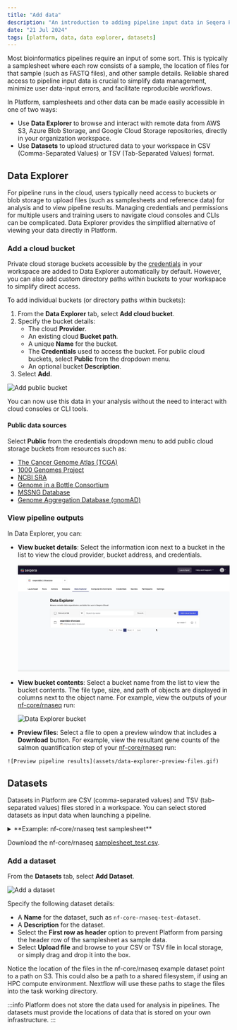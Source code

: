 ```yaml
---
title: "Add data"
description: "An introduction to adding pipeline input data in Seqera Platform"
date: "21 Jul 2024"
tags: [platform, data, data explorer, datasets]
---
```


Most bioinformatics pipelines require an input of some sort. This is typically a samplesheet where each row consists of a sample, the location of files for that sample (such as FASTQ files), and other sample details. Reliable shared access to pipeline input data is crucial to simplify data management, minimize user data-input errors, and facilitate reproducible workflows.

In Platform, samplesheets and other data can be made easily accessible in one of two ways: 
- Use **Data Explorer** to browse and interact with remote data from AWS S3, Azure Blob Storage, and Google Cloud Storage repositories, directly in your organization workspace.
- Use **Datasets** to upload structured data to your workspace in CSV (Comma-Separated Values) or TSV (Tab-Separated Values) format. 

## Data Explorer 

For pipeline runs in the cloud, users typically need access to buckets or blob storage to upload files (such as samplesheets and reference data) for analysis and to view pipeline results. Managing credentials and permissions for multiple users and training users to navigate cloud consoles and CLIs can be complicated. Data Explorer provides the simplified alternative of viewing your data directly in Platform.

### Add a cloud bucket

Private cloud storage buckets accessible by the [credentials](../../credentials/overview) in your workspace are added to Data Explorer automatically by default. However, you can also add custom directory paths within buckets to your workspace to simplify direct access.

To add individual buckets (or directory paths within buckets):

1. From the **Data Explorer** tab, select **Add cloud bucket**. 
1. Specify the bucket details:
    - The cloud **Provider**.
    - An existing cloud **Bucket path**.
    - A unique **Name** for the bucket.
    - The **Credentials** used to access the bucket. For public cloud buckets, select **Public** from the dropdown menu.
    - An optional bucket **Description**.
1. Select **Add**.

  ![Add public bucket](assets/data-explorer-add-bucket.gif)

You can now use this data in your analysis without the need to interact with cloud consoles or CLI tools. 

#### Public data sources

Select **Public** from the credentials dropdown menu to add public cloud storage buckets from resources such as:

- [The Cancer Genome Atlas (TCGA)](https://registry.opendata.aws/tcga/)
- [1000 Genomes Project](https://registry.opendata.aws/1000-genomes/)
- [NCBI SRA](https://registry.opendata.aws/ncbi-sra/)
- [Genome in a Bottle Consortium](https://docs.opendata.aws/giab/readme.html)
- [MSSNG Database](https://cloud.google.com/life-sciences/docs/resources/public-datasets/mssng)
- [Genome Aggregation Database (gnomAD)](https://cloud.google.com/life-sciences/docs/resources/public-datasets/gnomad) 

### View pipeline outputs

In Data Explorer, you can:

  - **View bucket details**:
    Select the information icon next to a bucket in the list to view the cloud provider, bucket address, and credentials.

    ![Bucket details](assets/data-explorer-view-details.gif)

  - **View bucket contents**:
    Select a bucket name from the list to view the bucket contents. The file type, size, and path of objects are displayed in columns next to the object name. For example, view the outputs of your [nf-core/rnaseq](./comm-showcase#launch-the-nf-corernaseq-pipeline) run:

    ![Data Explorer bucket](assets/sp-cloud-data-explorer.gif)

   - **Preview files**: 
    Select a file to open a preview window that includes a **Download** button. For example, view the resultant gene counts of the salmon quantification step of your [nf-core/rnaseq](./comm-showcase#launch-the-nf-corernaseq-pipeline) run:

    ![Preview pipeline results](assets/data-explorer-preview-files.gif)

## Datasets

Datasets in Platform are CSV (comma-separated values) and TSV (tab-separated values) files stored in a workspace. You can select stored datasets as input data when launching a pipeline. 

<details>
  <summary>**Example: nf-core/rnaseq test samplesheet**</summary>

  The [nf-core/rnaseq](https://github.com/nf-core/rnaseq) pipeline works with input datasets (samplesheets) containing sample names, FASTQ file locations, and indications of strandedness. The Seqera Community Showcase sample dataset for nf-core/rnaseq specifies the paths to 7 small sub-sampled FASTQ files from a yeast RNAseq dataset:

  **Example nf-core/rnaseq dataset**

  | sample              | fastq_1                              | fastq_2                              | strandedness |
  | ------------------- | ------------------------------------ | ------------------------------------ | ------------ |
  | WT_REP1             | s3://nf-core-awsmegatests/rnaseq/... | s3://nf-core-awsmegatests/rnaseq/... | reverse      |
  | WT_REP1             | s3://nf-core-awsmegatests/rnaseq/... | s3://nf-core-awsmegatests/rnaseq/... | reverse      |
  | WT_REP2             | s3://nf-core-awsmegatests/rnaseq/... | s3://nf-core-awsmegatests/rnaseq/... | reverse      |
  | RAP1_UNINDUCED_REP1 | s3://nf-core-awsmegatests/rnaseq/... |                                      | reverse      |
  | RAP1_UNINDUCED_REP2 | s3://nf-core-awsmegatests/rnaseq/... |                                      | reverse      |
  | RAP1_UNINDUCED_REP2 | s3://nf-core-awsmegatests/rnaseq/... |                                      | reverse      |
  | RAP1_IAA_30M_REP1   | s3://nf-core-awsmegatests/rnaseq/... | s3://nf-core-awsmegatests/rnaseq/... | reverse      |

</details>

Download the nf-core/rnaseq [samplesheet_test.csv](samplesheet_test.csv).

### Add a dataset

From the **Datasets** tab, select **Add Dataset**.

![Add a dataset](assets/sp-cloud-add-a-dataset.gif)

Specify the following dataset details:

- A **Name** for the dataset, such as `nf-core-rnaseq-test-dataset`.
- A **Description** for the dataset.
- Select the **First row as header** option to prevent Platform from parsing the header row of the samplesheet as sample data.
- Select **Upload file** and browse to your CSV or TSV file in local storage, or simply drag and drop it into the box.

Notice the location of the files in the nf-core/rnaseq example dataset point to a path on S3. This could also be a path to a shared filesystem, if using an HPC compute environment. Nextflow will use these paths to stage the files into the task working directory. 

:::info
Platform does not store the data used for analysis in pipelines. The datasets must provide the locations of data that is stored on your own infrastructure.
:::